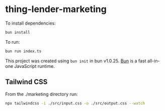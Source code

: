 # thing-lender-marketing

To install dependencies:

```bash
bun install
```

To run:

```bash
bun run index.ts
```

This project was created using `bun init` in bun v1.0.25. [Bun](https://bun.sh) is a fast all-in-one JavaScript runtime.

## Tailwind CSS

From the ./marketing directory run:

```bash
npx tailwindcss -i ./src/input.css -o ./src/output.css --watch
```

